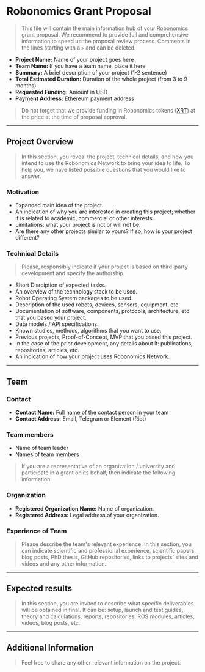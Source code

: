 # Robonomics Grant Proposal

> This file will contain the main information hub of your Robonomics grant proposal. We recommend to provide full and comprehensive information to speed up the proposal review process. Comments in the lines starting with a `>` and can be deleted.

* **Project Name:** Name of your project goes here
* **Team Name:** If you have a team name, place it here
* **Summary:** A brief description of your project (1-2 sentence)
* **Total Estimated Duration:** Duration of the whole project (from 3 to 9 months)
* **Requested Funding:** Amount in USD
* **Payment Address:** Ethereum payment address

> Do not forget that we provide funding in Robonomics tokens ([XRT](https://www.coingecko.com/en/coins/robonomics-network)) at the price at the time of proposal approval.

---

## Project Overview

> In this section, you reveal the project, technical details, and how you intend to use the Robonomics Network to bring your idea to life. To help you, we have listed possible questions that you would like to answer.

### Motivation

>
* Expanded main idea of the project.
* An indication of why you are interested in creating this project; whether it is related to academic, commercial or other interests.
* Limitations: what your project is not or will not be.
* Are there any other projects similar to yours? If so, how is your project different?


### Technical Details

> Please, responsibly indicate if your project is based on third-party development and specify the authorship.

>
* Short Disrciption of expected tasks.
* An overview of the technology stack to be used.
* Robot Operating System packages to be used.
* Description of the used robots, devices, sensors, equipment, etc.
* Documentation of software, components, protocols, architecture, etc. that you based your project.
* Data models / API specifications.
* Known studies, methods, algorithms that you want to use.
* Previous projects, Proof-of-Concept, MVP that you based this project.
* In the case of the prior development, any details about it: publications, repositories, articles, etc.
* An indication of how your project uses Robonomics Network.

---

## Team

### Contact
* **Contact Name:** Full name of the contact person in your team
* **Contact Address:** Email, Telegram or Element (Riot)

### Team members
* Name of team leader
* Names of team members 

> If you are a representative of an organization / university and participate in a grant on its behalf, then indicate the following information.

### Organization
* **Registered Organization Name:** Name of organization.
* **Registered Address:** Legal address of your organization.

### Experience of Team

> Please describe the team's relevant experience. In this section, you can indicate scientific and professional experience, scientific papers, blog posts, PhD thesis, GitHub repositories, links to projects' sites and videos and any other information.

---

## Expected results

> In this section, you are invited to describe what specific deliverables will be obtained in final. It can be: setup, launch and test guides, theory and calculations, reports, repositories, ROS modules, articles, videos, blog posts, etc.

---

## Additional Information

> Feel free to share any other relevant information on the project. 